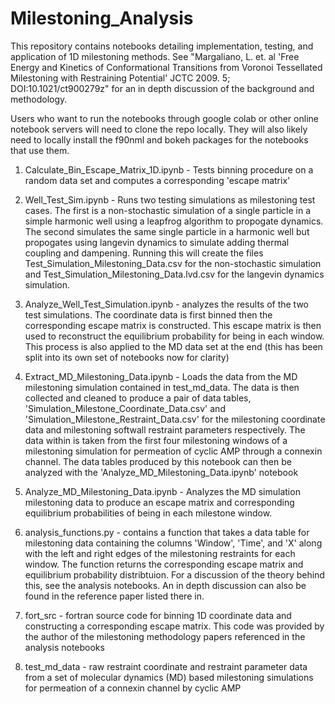 # Milestoning_Analysis
This repository contains notebooks detailing implementation, testing, and application of 1D milestoning methods. See "Margaliano, L. et. al 'Free Energy and Kinetics of Conformational Transitions from Voronoi Tessellated Milestoning with Restraining Potential' JCTC 2009. 5; DOI:10.1021/ct900279z" for an in depth discussion of the background and methodology.

Users who want to run the notebooks through google colab or other online notebook servers will need to clone the repo locally. They will also likely need to locally install the f90nml and bokeh packages for the notebooks that use them.

1. Calculate_Bin_Escape_Matrix_1D.ipynb - Tests binning procedure on a random data set and computes a corresponding 'escape matrix'

2. Well_Test_Sim.ipynb - Runs two testing simulations as milestoning test cases. The first is a non-stochastic simulation of a single particle in a simple harmonic well using a leapfrog algorithm to propogate dynamics. The second simulates the same single particle in a harmonic well but propogates using langevin dynamics to simulate adding thermal coupling and dampening. Running this will create the files Test_Simulation_Milestoning_Data.csv for the non-stochastic simulation and Test_Simulation_Milestoning_Data.lvd.csv for the langevin dynamics simulation.

3. Analyze_Well_Test_Simulation.ipynb - analyzes the results of the two test simulations. The coordinate data is first binned then the corresponding escape matrix is constructed. This escape matrix is then used to reconstruct the equilibrium probability for being in each window. This process is also applied to the MD data set at the end (this has been split into its own set of notebooks now for clarity)

4. Extract_MD_Milestoning_Data.ipynb - Loads the data from the MD milestoning simulation contained in test_md_data. The data is then collected and cleaned to produce a pair of data tables, 'Simulation_Milestone_Coordinate_Data.csv' and 'Simulation_Milestone_Restraint_Data.csv' for the milestoning coordinate data and milestoning softwall restraint parameters respectively. The data within is taken from the first four milestoning windows of a milestoning simulation for permeation of cyclic AMP through a connexin channel. The data tables produced by this notebook can then be analyzed with the 'Analyze_MD_Milestoning_Data.ipynb' notebook

5. Analyze_MD_Milestoning_Data.ipynb - Analyzes the MD simulation milestoning data to produce an escape matrix and corresponding equilibrium probabilities of being in each milestone window.

6. analysis_functions.py - contains a function that takes a data table for milestoning data containing the columns 'Window', 'Time', and 'X' along with the left and right edges of the milestoning restraints for each window. The function returns the corresponding escape matrix and equilibrium probability distribtuion. For a discussion of the theory behind this, see the analysis notebooks. An in depth discussion can also be found in the reference paper listed there in.

7. fort_src - fortran source code for binning 1D coordinate data and constructing a corresponding escape matrix. This code was provided by the author of the milestoning methodology papers referenced in the analysis notebooks

8. test_md_data - raw restraint coordinate and restraint parameter data from a set of molecular dynamics (MD) based milestoning simulations for permeation of a connexin channel by cyclic AMP

